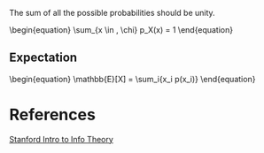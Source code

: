 The sum of all the possible probabilities should be unity.

\begin{equation}
\sum_{x \in \, \chi} p_X(x) = 1
\end{equation}

## Expectation

\begin{equation}
\mathbb{E}[X] = \sum_i{x_i p(x_i)}
\end{equation}

# References

[Stanford Intro to Info Theory](https://web.stanford.edu/~montanar/RESEARCH/BOOK/partA.pdf)